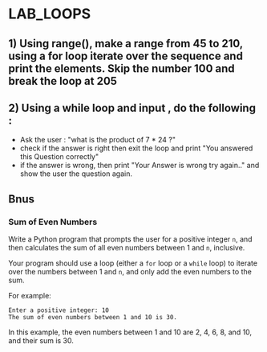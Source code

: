 # LAB_LOOPS


## 1) Using range(),  make a range from 45 to 210, using a for loop iterate over the sequence and print the elements. Skip the number 100 and break the loop at 205

## 2) Using a while loop and input , do the following :
- Ask the user : "what is the product of 7 * 24 ?"
- check if the answer is right then exit the loop and print "You answered this Question correctly"
- if the answer is wrong, then print "Your Answer is wrong try again.." and show the user the question again.


## Bnus

### Sum of Even Numbers

Write a Python program that prompts the user for a positive integer `n`, and then calculates the sum of all even numbers between 1 and `n`, inclusive.

Your program should use a loop (either a `for` loop or a `while` loop) to iterate over the numbers between 1 and `n`, and only add the even numbers to the sum.

For example:

```
Enter a positive integer: 10
The sum of even numbers between 1 and 10 is 30.
```

In this example, the even numbers between 1 and 10 are 2, 4, 6, 8, and 10, and their sum is 30.
